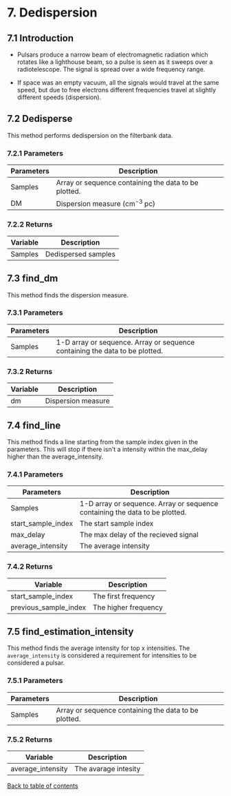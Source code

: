 # 7. Dedispersion

## 7.1 Introduction

- Pulsars produce a narrow beam of electromagnetic
radiation which rotates like a lighthouse beam, so
a pulse is seen as it sweeps over a radiotelescope.
The signal is spread over a wide frequency range.

- If space was an empty vacuum, all the signals would
travel at the same speed, but due to free electrons
different frequencies travel at slightly different speeds
(dispersion).

## 7.2 Dedisperse

This method performs dedispersion on the filterbank data.

### 7.2.1 Parameters

| Parameters | Description |
|---|---|
| Samples | Array or sequence containing the data to be plotted. |
| DM | Dispersion measure (cm<sup>-3</sup> pc) |

### 7.2.2 Returns

| Variable | Description |
|---|---|
| Samples | Dedispersed samples |

## 7.3 find_dm

This method finds the dispersion measure.

### 7.3.1 Parameters

| Parameters | Description |
|---|---|
| Samples | 1-D array or sequence. Array or sequence containing the data to be plotted. |

### 7.3.2 Returns

| Variable | Description |
|---|---|
| dm | Dispersion measure |

## 7.4 find_line

This method finds a line starting from the sample index given in the parameters. This will stop if there isn't a intensity within the max_delay higher than the average_intensity.

### 7.4.1 Parameters

| Parameters | Description |
|---|---|
| Samples | 1-D array or sequence. Array or sequence containing the data to be plotted. |
| start_sample_index | The start sample index |
| max_delay | The max delay of the recieved signal |
| average_intensity | The average intensity |

### 7.4.2 Returns

| Variable | Description |
|---|---|
| start_sample_index | The first frequency |
| previous_sample_index | The higher frequency |

## 7.5 find_estimation_intensity

This method finds the average intensity for top x intensities.
The `average_intensity` is considered a requirement for intensities to be considered a pulsar.

### 7.5.1 Parameters

| Parameters | Description |
|---|---|
| Samples | Array or sequence containing the data to be plotted. |

### 7.5.2 Returns

| Variable | Description |
|---|---|
| average_intensity | The avarage intesity |

[Back to table of contents](../README.md)
